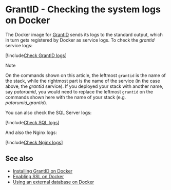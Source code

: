 ﻿# GrantID - Checking the system logs on Docker

The Docker image for [GrantID](../index.md) sends its logs to the standard output, which in turn gets registered
by Docker as service logs. To check the *grantid* service logs:

[!include[Check GrantID logs](../../../../../includes/grant-id/docker/check-logs-grantid.md)]

> [!NOTE]
> On the commands shown on this article, the leftmost `grantid` is the name of the stack, while the rightmost part is the name
> of the service (in the case above, the *grantid* service). If you deployed your stack with another name, say *patorumid*, you
> would need to replace the leftmost `grantid` on the commands shown here with the name of your stack (e.g. *patorumid_grantid*).

You can also check the SQL Server logs:

[!include[Check SQL logs](../../../../../includes/grant-id/docker/check-logs-sql.md)]

And also the Nginx logs:

[!include[Check Nginx logs](../../../../../includes/grant-id/docker/check-logs-nginx.md)]

## See also

* [Installing GrantID on Docker](index.md)
* [Enabling SSL on Docker](enable-ssl.md)
* [Using an external database on Docker](external-db.md)
